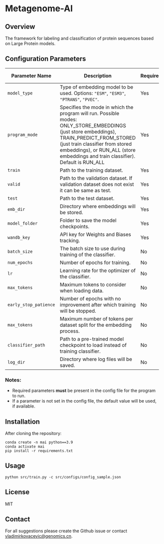# Metagenome-AI

## Overview

The framework for labeling and classification of protein sequences based on Large Protein models.

## Configuration Parameters

| Parameter Name      | Description                                                                                               | Required | Default Value         |
|---------------------|-----------------------------------------------------------------------------------------------------------|----------|-----------------------|
| `model_type`        | Type of embedding model to be used. Options: `"ESM"`, `"ESM3"`, `"PTRANS"`, `"PVEC"`.                     | Yes      | `None`               |
| `program_mode`      | Specifies the mode in which the program will run. Possible modes: ONLY_STORE_EMBEDDINGS (just store embeddings), TRAIN_PREDICT_FROM_STORED (just train classifier from stored embeddings), or RUN_ALL (store embeddings and train classifier). Default is RUN_ALL   | Yes      | `"RUN_ALL"`           |
| `train`             | Path to the training dataset.                                                                              | Yes       | `None`                |
| `valid`             | Path to the validation dataset. If validation dataset does not exist it can be same as test.              | Yes       | `None`                |
| `test`              | Path to the test dataset.                                                                                 | Yes       | `None`                |
| `emb_dir`           | Directory where embeddings will be stored.                                                                | Yes      | `None`                |
| `model_folder`      | Folder to save the model checkpoints.                                                                     | Yes      | `None`                |
| `wandb_key`         | API key for Weights and Biases tracking.                                                                  | Yes      | `None`                |
| `batch_size`        | The batch size to use during training of the classifier.                                                  | No       | `32`                  |
| `num_epochs`        | Number of epochs for training.                                                                            | No       | `10`                  |
| `lr`                | Learning rate for the optimizer of the classifier.                                                                          | No       | `0.001`               |
| `max_tokens`        | Maximum tokens to consider when loading data.                                                             | No       | `1024`                |
| `early_stop_patience`| Number of epochs with no improvement after which training will be stopped.                               | No       | `4`                   |
| `max_tokens`        | Maximum number of tokens per dataset split for the embedding process.                                     | No       | `2500`                |
| `classifier_path`   | Path to a pre-trained model checkpoint to load instead of training classifier.                            | No       | `None`                |
| `log_dir`           | Directory where log files will be saved.                                                                  | No       | `./logs/`             |

### Notes:
- Required parameters **must** be present in the config file for the program to run.
- If a parameter is not set in the config file, the default value will be used, if available.

## Installation
After cloning the repository:
```cd Metagenome-AI
conda create -n mai python==3.9
conda activate mai
pip install -r requirements.txt
```
## Usage

`python src/train.py -c src/configs/config_sample.json`


## License

MIT

## Contact

For all suggestions please create the Github issue or contact vladimirkovacevic@genomics.cn.
